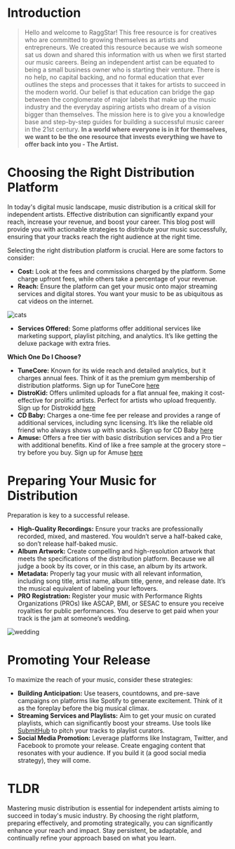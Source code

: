 <script lang='ts'>
  import BlogPageTemplate from '$lib/components/blog/BlogPageTemplate.svelte';
  import type { BlogCardProps } from '$lib/repositories/BlogPostRepository';
  import { ASSETS_PATH } from '$lib/repositories/BlogPostRepository';
  import { orderedBlogPosts } from '$lib/repositories/BlogPostRepository';
  import { page } from '$app/stores';

  const blogPostInfo: BlogCardProps = orderedBlogPosts.find((post) => post.slug === $page.route.id?.split('/')[3]);
  const assetsUrl = `${ASSETS_PATH}/${blogPostInfo.image}`;

  const gif1 = `${assetsUrl}/gif1.gif`;
  const gif2 = `${assetsUrl}/gif2.gif`;
</script>

<BlogPageTemplate
  title={blogPostInfo.title}
  subtitle={blogPostInfo.subtitle}
  published_date={blogPostInfo.date_published}
  coverImg={blogPostInfo.image}>

# Introduction
> Hello and welcome to RaggStar! This free resource is for creatives who are committed to growing themselves as artists and entrepreneurs. We created this resource because we wish someone sat us down and shared this information with us when we first started our music careers. Being an independent artist can be equated to being a small business owner who is starting their venture. There is no help, no capital backing, and no formal education that ever outlines the steps and processes that it takes for artists to succeed in the modern world. Our belief is that education can bridge the gap between the conglomerate of major labels that make up the music industry and the everyday aspiring artists who dream of a vision bigger than themselves. The mission here is to give you a knowledge base and step-by-step guides for building a successful music career in the 21st century. **In a world where everyone is in it for themselves, we want to be the one resource that invests everything we have to offer back into you - The Artist.**

# Choosing the Right Distribution Platform

In today's digital music landscape, music distribution is a critical skill for independent artists. Effective distribution can significantly expand your reach, increase your revenue, and boost your career. This blog post will provide you with actionable strategies to distribute your music successfully, ensuring that your tracks reach the right audience at the right time.

Selecting the right distribution platform is crucial. Here are some factors to consider:



* **Cost:** Look at the fees and commissions charged by the platform. Some charge upfront fees, while others take a percentage of your revenue.
* **Reach:** Ensure the platform can get your music onto major streaming services and digital stores. You want your music to be as ubiquitous as cat videos on the internet.

![cats]({gif1})

* **Services Offered:** Some platforms offer additional services like marketing support, playlist pitching, and analytics. It’s like getting the deluxe package with extra fries.

**Which One Do I Choose?**



* **TuneCore:** Known for its wide reach and detailed analytics, but it charges annual fees. Think of it as the premium gym membership of distribution platforms. Sign up for TuneCore [here](https://www.tunecore.com/)
* **DistroKid:** Offers unlimited uploads for a flat annual fee, making it cost-effective for prolific artists. Perfect for artists who upload frequently. Sign up for Distrokidd [here](https://distrokid.com/mymusic/)
* **CD Baby:** Charges a one-time fee per release and provides a range of additional services, including sync licensing. It’s like the reliable old friend who always shows up with snacks. Sign up for CD Baby [here](https://cdbaby.com/)
* **Amuse:** Offers a free tier with basic distribution services and a Pro tier with additional benefits. Kind of like a free sample at the grocery store – try before you buy. Sign up for Amuse [here](https://www.amuse.io/en/)


# Preparing Your Music for Distribution

Preparation is key to a successful release.



* **High-Quality Recordings:** Ensure your tracks are professionally recorded, mixed, and mastered. You wouldn’t serve a half-baked cake, so don’t release half-baked music.
* **Album Artwork:** Create compelling and high-resolution artwork that meets the specifications of the distribution platform. Because we all judge a book by its cover, or in this case, an album by its artwork.
* **Metadata:** Properly tag your music with all relevant information, including song title, artist name, album title, genre, and release date. It’s the musical equivalent of labeling your leftovers.
* **PRO Registration:** Register your music with Performance Rights Organizations (PROs) like ASCAP, BMI, or SESAC to ensure you receive royalties for public performances. You deserve to get paid when your track is the jam at someone’s wedding.

![wedding]({gif2})


# Promoting Your Release

To maximize the reach of your music, consider these strategies:



* **Building Anticipation:** Use teasers, countdowns, and pre-save campaigns on platforms like Spotify to generate excitement. Think of it as the foreplay before the big musical climax.
* **Streaming Services and Playlists:** Aim to get your music on curated playlists, which can significantly boost your streams. Use tools like [SubmitHub](https://www.submithub.com/) to pitch your tracks to playlist curators.
* **Social Media Promotion:** Leverage platforms like Instagram, Twitter, and Facebook to promote your release. Create engaging content that resonates with your audience. If you build it (a good social media strategy), they will come.


# TLDR

Mastering music distribution is essential for independent artists aiming to succeed in today's music industry. By choosing the right platform, preparing effectively, and promoting strategically, you can significantly enhance your reach and impact. Stay persistent, be adaptable, and continually refine your approach based on what you learn.


</BlogPageTemplate>
